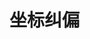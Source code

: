 # 坐标纠偏

<CoordRectify4/>

<script setup>
import CoordRectify4 from '../../components/gis/CoordRectify4.vue'
</script>